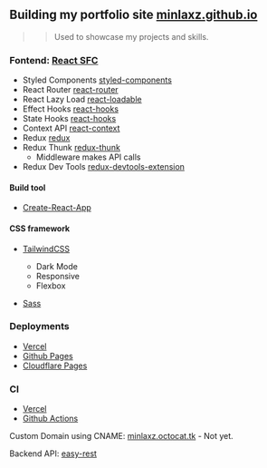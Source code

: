 ## Building my portfolio site [minlaxz.github.io](https://minlaxz.github.io/)

> > Used to showcase my projects and skills.

### Fontend: [React SFC](https://reactjs.org/)

- Styled Components [styled-components](https://www.styled-components.com/)
- React Router [react-router](https://reacttraining.com/react-router/web/guides/quick-start)
- React Lazy Load [react-loadable](https://github.com/jamiebuilds/react-loadable)
- Effect Hooks [react-hooks](https://reactjs.org/docs/hooks-effect.html)
- State Hooks [react-hooks](https://reactjs.org/docs/hooks-state.html)
- Context API [react-context](https://reactjs.org/docs/context.html)
- Redux [redux](https://redux.js.org/)
- Redux Thunk [redux-thunk](https://github.com/reduxjs/redux-thunk)
  - Middleware makes API calls
- Redux Dev Tools [redux-devtools-extension]()

#### Build tool

- [Create-React-App](https://create-react-app.dev/)

#### CSS framework

- [TailwindCSS](https://tailwindcss.com/)

  - Dark Mode
  - Responsive
  - Flexbox

- [Sass](https://sass-lang.com/)

### Deployments

- [Vercel](https://vercel.com/)
- [Github Pages](https://pages.github.com/)
- [Cloudflare Pages](https://www.cloudflare.com/)

### CI

- [Vercel](https://vercel.com/)
- [Github Actions](https://actions.github.com/)

Custom Domain using CNAME: [minlaxz.octocat.tk](https://minlaxz.octocat.tk/) - Not yet.

Backend API: [easy-rest](https://github.com/minlaxz/easy-rest)
